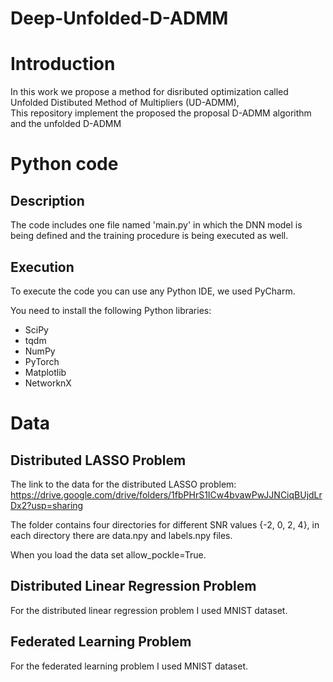 # Deep-Unfolded-D-ADMM

# Introduction

In this work we propose a method for disributed optimization called Unfolded Distibuted Method of Multipliers (UD-ADMM),  
This repository implement the proposed the proposal D-ADMM algorithm and the unfolded D-ADMM

# Python code
## Description
The code includes one file named 'main.py' in which the DNN model is being defined and the training procedure is being executed as well.

## Execution
To execute the code you can use any Python IDE, we used PyCharm.

You need to install the following Python libraries:
* SciPy
* tqdm
* NumPy
* PyTorch
* Matplotlib
* NetworknX

# Data
## Distributed LASSO Problem
The link to the data for the distributed LASSO problem: https://drive.google.com/drive/folders/1fbPHrS1ICw4bvawPwJJNCiqBUjdLrDx2?usp=sharing

The folder contains four directories for different SNR values {-2, 0, 2, 4}, in each directory there are data.npy and labels.npy files. 

When you load the data set allow_pockle=True.

## Distributed Linear Regression Problem
For the distributed linear regression problem I used MNIST dataset.

## Federated Learning Problem
For the federated learning problem I used MNIST dataset.
